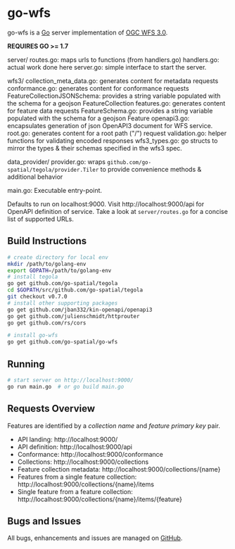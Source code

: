 # go-wfs

go-wfs is a [Go](https://golang.org) server implementation of [OGC WFS 3.0](https://github.com/opengeospatial/WFS_FES).

**REQUIRES GO >= 1.7**

server/
  routes.go: maps urls to functions (from handlers.go)
  handlers.go: actual work done here
  server.go: simple interface to start the server.

wfs3/
  collection_meta_data.go: generates content for metadata requests
  conformance.go: generates content for conformance requests
  FeatureCollectionJSONSchema: provides a string variable populated with the schema for a geojson FeatureCollection
  features.go: generates content for feature data requests
  FeatureSchema.go: provides a string variable populated with the schema for a geojson Feature
  openapi3.go: encapsulates generation of json OpenAPI3 document for WFS service.
  root.go: generates content for a root path ("/") request
  validation.go: helper functions for validating encoded responses
  wfs3_types.go: go structs to mirror the types & their schemas specified in the wfs3 spec.

data_provider/
  provider.go: wraps `github.com/go-spatial/tegola/provider.Tiler` to provide convenience methods & additional behavior

main.go: Executable entry-point.

Defaults to run on localhost:9000.  Visit http://localhost:9000/api for OpenAPI definition of
service.  Take a look at `server/routes.go` for a concise list of supported URLs.

## Build Instructions

```bash
# create directory for local env
mkdir /path/to/golang-env
export GOPATH=/path/to/golang-env
# install tegola
go get github.com/go-spatial/tegola
cd $GOPATH/src/github.com/go-spatial/tegola
git checkout v0.7.0
# install other supporting packages
go get github.com/jban332/kin-openapi/openapi3
go get github.com/julienschmidt/httprouter
go get github.com/rs/cors

# install go-wfs
go get github.com/go-spatial/go-wfs
```

## Running

```bash
# start server on http://localhost:9000/
go run main.go  # or go build main.go
```


## Requests Overview

Features are identified by a _collection name_ and _feature primary key_ pair.

- API landing: http://localhost:9000/
- API definition: http://localhost:9000/api
- Conformance: http://localhost:9000/conformance
- Collections: http://localhost:9000/collections
- Feature collection metadata: http://localhost:9000/collections/{name}
- Features from a single feature collection: http://localhost:9000/collections/{name}/items
- Single feature from a feature collection: http://localhost:9000/collections/{name}/items/{feature}

## Bugs and Issues

All bugs, enhancements and issues are managed on [GitHub](https://github.com/go-spatial/go-wfs).
